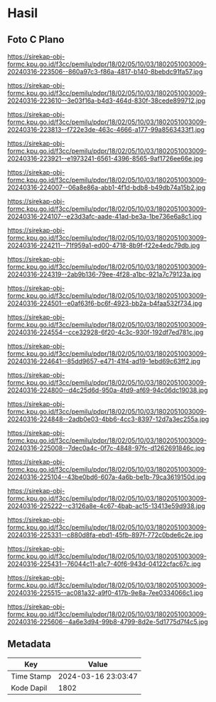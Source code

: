# Hasil

## Foto C Plano

https://sirekap-obj-formc.kpu.go.id/f3cc/pemilu/pdpr/18/02/05/10/03/1802051003009-20240316-223506--860a97c3-f86a-4817-b140-8bebdc91fa57.jpg

https://sirekap-obj-formc.kpu.go.id/f3cc/pemilu/pdpr/18/02/05/10/03/1802051003009-20240316-223610--3e03f16a-b4d3-464d-830f-38cede899712.jpg

https://sirekap-obj-formc.kpu.go.id/f3cc/pemilu/pdpr/18/02/05/10/03/1802051003009-20240316-223813--f722e3de-463c-4666-a177-99a8563433f1.jpg

https://sirekap-obj-formc.kpu.go.id/f3cc/pemilu/pdpr/18/02/05/10/03/1802051003009-20240316-223921--e1973241-6561-4396-8565-9af1726ee66e.jpg

https://sirekap-obj-formc.kpu.go.id/f3cc/pemilu/pdpr/18/02/05/10/03/1802051003009-20240316-224007--06a8e86a-abb1-4f1d-bdb8-b49db74a15b2.jpg

https://sirekap-obj-formc.kpu.go.id/f3cc/pemilu/pdpr/18/02/05/10/03/1802051003009-20240316-224107--e23d3afc-aade-41ad-be3a-1be736e6a8c1.jpg

https://sirekap-obj-formc.kpu.go.id/f3cc/pemilu/pdpr/18/02/05/10/03/1802051003009-20240316-224211--71f959a1-ed00-4718-8b9f-f22e4edc79db.jpg

https://sirekap-obj-formc.kpu.go.id/f3cc/pemilu/pdpr/18/02/05/10/03/1802051003009-20240316-224319--2ab9b136-79ee-4f28-a1bc-921a7c79123a.jpg

https://sirekap-obj-formc.kpu.go.id/f3cc/pemilu/pdpr/18/02/05/10/03/1802051003009-20240316-224501--e0af63f6-bc6f-4923-bb2a-b4faa532f734.jpg

https://sirekap-obj-formc.kpu.go.id/f3cc/pemilu/pdpr/18/02/05/10/03/1802051003009-20240316-224554--cce32928-6f20-4c3c-930f-192df7ed781c.jpg

https://sirekap-obj-formc.kpu.go.id/f3cc/pemilu/pdpr/18/02/05/10/03/1802051003009-20240316-224641--85dd9657-e471-41f4-ad19-1ebd69c63ff2.jpg

https://sirekap-obj-formc.kpu.go.id/f3cc/pemilu/pdpr/18/02/05/10/03/1802051003009-20240316-224800--d4c25d6d-950a-4fd9-af69-94c06dc19038.jpg

https://sirekap-obj-formc.kpu.go.id/f3cc/pemilu/pdpr/18/02/05/10/03/1802051003009-20240316-224848--2adb0e03-4bb6-4cc3-8397-12d7a3ec255a.jpg

https://sirekap-obj-formc.kpu.go.id/f3cc/pemilu/pdpr/18/02/05/10/03/1802051003009-20240316-225008--7dec0a4c-0f7c-4848-97fc-d1262691846c.jpg

https://sirekap-obj-formc.kpu.go.id/f3cc/pemilu/pdpr/18/02/05/10/03/1802051003009-20240316-225104--43be0bd6-607a-4a6b-be1b-79ca3619150d.jpg

https://sirekap-obj-formc.kpu.go.id/f3cc/pemilu/pdpr/18/02/05/10/03/1802051003009-20240316-225222--c3126a8e-4c67-4bab-ac15-13413e59d938.jpg

https://sirekap-obj-formc.kpu.go.id/f3cc/pemilu/pdpr/18/02/05/10/03/1802051003009-20240316-225331--c880d8fa-ebd1-45fb-897f-772c0bde6c2e.jpg

https://sirekap-obj-formc.kpu.go.id/f3cc/pemilu/pdpr/18/02/05/10/03/1802051003009-20240316-225431--76044c11-a1c7-40f6-943d-04122cfac67c.jpg

https://sirekap-obj-formc.kpu.go.id/f3cc/pemilu/pdpr/18/02/05/10/03/1802051003009-20240316-225515--ac081a32-a9f0-417b-9e8a-7ee0334066c1.jpg

https://sirekap-obj-formc.kpu.go.id/f3cc/pemilu/pdpr/18/02/05/10/03/1802051003009-20240316-225606--4a6e3d94-99b8-4799-8d2e-5d1775d7f4c5.jpg


## Metadata

| Key        | Value               |
| ---------- | ------------------- |
| Time Stamp | 2024-03-16 23:03:47 |
| Kode Dapil | 1802                |



